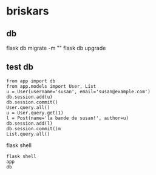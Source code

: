 # briskars

## db
flask db migrate -m "<comments>"
flask db upgrade

## test db
```
from app import db
from app.models import User, List
u = User(username='susan', email='susan@example.com')
db.session.add(u)
db.session.commit()
User.query.all()
u = User.query.get(1)
l = Post(name='la bande de susan!', author=u)
db.session.add(l)
db.session.commit()m
List.query.all()
```

flask shell
```
flask shell
app
db
```